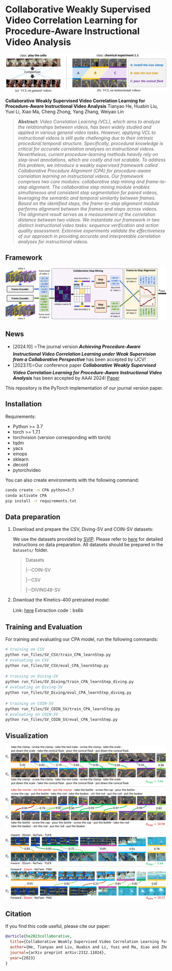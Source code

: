 #  Collaborative Weakly Supervised Video Correlation Learning for Procedure-Aware Instructional Video Analysis

![Task](assets/task_goal.png)

**Collaborative Weakly Supervised Video Correlation Learning for Procedure-Aware Instructional Video Analysis**
Tianyao He, Huabin Liu, Yuxi Li, Xiao Ma, Cheng Zhong, Yang Zhang, Weiyao Lin

> **Abstract:** *Video Correlation Learning (VCL), which aims to analyze the relationships between videos, has been widely studied and applied in various general video tasks. However, applying VCL to instructional videos is still quite challenging due to their intrinsic procedural temporal structure. Specifically, procedural knowledge is critical for accurate correlation analyses on instructional videos. Nevertheless, current procedure-learning methods heavily rely on step-level annotations, which are costly and not scalable. To address this problem, we introduce a weakly supervised framework called Collaborative Procedure Alignment (CPA) for procedure-aware correlation learning on instructional videos. Our framework comprises two core modules: collaborative step mining and frame-to-step alignment. The collaborative step mining module enables simultaneous and consistent step segmentation for paired videos, leveraging the semantic and temporal similarity between frames. Based on the identified steps, the frame-to-step alignment module performs alignment between the frames and steps across videos. The alignment result serves as a measurement of the correlation distance between two videos. We instantiate our framework in two distinct instructional video tasks: sequence verification and action quality assessment. Extensive experiments validate the effectiveness of our approach in providing accurate and interpretable correlation analyses for instructional videos.*

## Framework

![Framework](assets/framework.png)

## News

- [2024.10] ⭐️The journal version ***Achieving Procedure-Aware Instructional Video Correlation Learning under Weak Supervision from a Collaborative Perspective*** has been accepted by IJCV!
- [2023.11]⭐️Our conference paper ***Collaborative Weakly Supervised Video Correlation Learning for Procedure-Aware Instructional Video Analysis*** has been accepted by AAAI 2024!  [Paper]([https://arxiv.org/abs/2312.14135](https://ojs.aaai.org/index.php/AAAI/article/view/27983))

This repository is the PyTorch implementation of our journal version paper.

## Installation

Requirements:

- Python >= 3.7
- torch >= 1.7.1
- torchvision (version corresponding with torch)
- tqdm
- yacs
- einops
- sklearn
- decord
- pytorchvideo

You can also create environments with the following command:

``` bash
conda create -n CPA python=3.7
conda activate CPA
pip install -r requirements.txt
```

## Data preparation 

1. Download and prepare the CSV, Diving-SV and COIN-SV datasets:

   We use the datasets provided by [SVIP](https://github.com/svip-lab/SVIP-Sequence-VerIfication-for-Procedures-in-Videos). Please refer to [here](https://github.com/svip-lab/SVIP-Sequence-VerIfication-for-Procedures-in-Videos/tree/main/Datasets) for detailed instructions on data preparation. All datasets should be prepared in the `Datasets/` folder.

   > Datasets
   >
   > |--COIN-SV
   >
   > |--CSV
   >
   > |--DIVING48-SV

2. Download the Kinetics-400 pretrained model:

   Link: [here](https://pan.baidu.com/s/1sJU_u1QWLpeNVjymoqGO3g?pwd=bs6b)  Extraction code：bs6b

## Training and Evaluation

For training and evaluating our CPA model, run the following commands:

```bash
# training on CSV
python run_files/SV_CSV/train_CPA_learnStep.py
# evaluating on CSV
python run_files/SV_CSV/eval_CPA_learnStep.py

# training on Diving-SV
python run_files/SV_Diving/train_CPA_learnStep_diving.py
# evaluating on Diving-SV
python run_files/SV_Diving/eval_CPA_learnStep_diving.py

# training on COIN-SV
python run_files/SV_COIN_SV/train_CPA_learnStep.py
# evaluating on COIN-SV
python run_files/SV_COIN_SV/eval_CPA_learnStep.py
```

## Visualization

![Task](assets/csv_vis.png)

![Task](assets/diving_vis.png)

## Citation 

If you find this code useful, please cite our paper:

~~~~bibtex
@article{he2023collaborative,
  title={Collaborative Weakly Supervised Video Correlation Learning for Procedure-Aware Instructional Video Analysis},
  author={He, Tianyao and Liu, Huabin and Li, Yuxi and Ma, Xiao and Zhong, Cheng and Zhang, Yang and Lin, Weiyao},
  journal={arXiv preprint arXiv:2312.11024},
  year={2023}
}
~~~~

